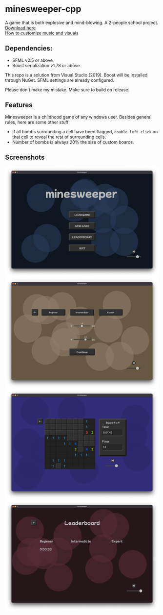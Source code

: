 # minesweeper-cpp
A game that is both explosive and mind-blowing. A 2-people school project.
<br>
[Download here](https://github.com/sxweetlollipop2912/minesweeper-cpp/releases/tag/v1.0)
<br>
[How to customize music and visuals](https://github.com/sxweetlollipop2912/minesweeper-cpp/blob/main/game_release/windows/assets/music/README.md)

## Dependencies:
- SFML v2.5 or above
- Boost serialization v1.78 or above

This repo is a solution from Visual Studio (2019). Boost will be installed through NuGet. SFML settings are already configured.

Please don't make my mistake. Make sure to build on release.

## Features
Minesweeper is a childhood game of any windows user. Besides general rules, here are some other stuff:
- If all bombs surrounding a cell have been flagged, `double left click` on that cell to reveal the rest of surrounding cells.
- Number of bombs is always 20% the size of custom boards.

## Screenshots
<img src="https://github.com/sxweetlollipop2912/minesweeper-cpp/blob/main/game_release/screenshots/menu.png" alt="menu" width="600"/>
<img src="https://github.com/sxweetlollipop2912/minesweeper-cpp/blob/main/game_release/screenshots/difficulty.png" alt="difficulty" width="600"/>
<img src="https://github.com/sxweetlollipop2912/minesweeper-cpp/blob/main/game_release/screenshots/ingame.png" alt="in-game" width="600"/>
<img src="https://github.com/sxweetlollipop2912/minesweeper-cpp/blob/main/game_release/screenshots/leaderboard.png" alt="leaderboard" width="600"/>
